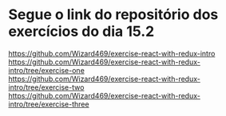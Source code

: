 # Segue o link do repositório dos exercícios do dia 15.2

https://github.com/Wizard469/exercise-react-with-redux-intro  
https://github.com/Wizard469/exercise-react-with-redux-intro/tree/exercise-one  
https://github.com/Wizard469/exercise-react-with-redux-intro/tree/exercise-two  
https://github.com/Wizard469/exercise-react-with-redux-intro/tree/exercise-three
